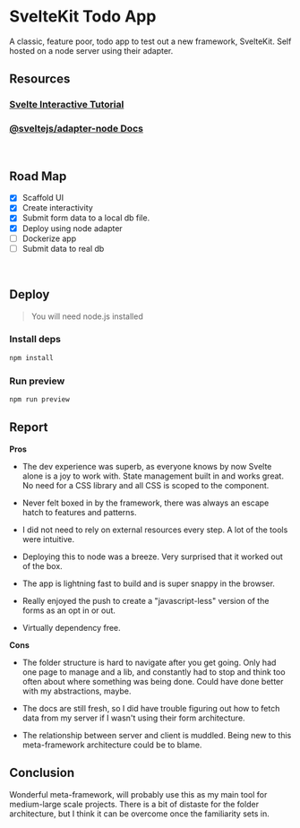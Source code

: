 # SvelteKit Todo App

A classic, feature poor, todo app to test out a new framework, SvelteKit. Self hosted on a node server using their adapter.

## Resources

### [Svelte Interactive Tutorial](https://learn.svelte.dev/tutorial/welcome-to-svelte)

### [@sveltejs/adapter-node Docs](https://github.com/sveltejs/kit/tree/master/packages/adapter-node#environment-variables)

<br/>

## Road Map

- [x] Scaffold UI
- [x] Create interactivity
- [x] Submit form data to a local db file.
- [x] Deploy using node adapter
- [ ] Dockerize app
- [ ] Submit data to real db

<br/>

## Deploy

> You will need node.js installed

### Install deps

```bash
npm install
```

### Run preview

```bash
npm run preview
```

## Report

<strong>Pros</strong>

- The dev experience was superb, as everyone knows by now Svelte alone is a joy to work with. State management built in and works great. No need for a CSS library and all CSS is scoped to the component.

- Never felt boxed in by the framework, there was always an escape hatch to features and patterns.

- I did not need to rely on external resources every step. A lot of the tools were intuitive.

- Deploying this to node was a breeze. Very surprised that it worked out of the box.

- The app is lightning fast to build and is super snappy in the browser.
- Really enjoyed the push to create a "javascript-less" version of the forms as an opt in or out.

- Virtually dependency free.

<strong>Cons</strong>

- The folder structure is hard to navigate after you get going. Only had one page to manage and a lib, and constantly had to stop and think too often about where something was being done. Could have done better with my abstractions, maybe.

- The docs are still fresh, so I did have trouble figuring out how to fetch data from my server if I wasn't using their form architecture.

- The relationship between server and client is muddled. Being new to this meta-framework architecture could be to blame.

## Conclusion

Wonderful meta-framework, will probably use this as my main tool for medium-large scale projects. There is a bit of distaste for the folder architecture, but I think it can be overcome once the familiarity sets in.
